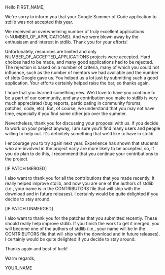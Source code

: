 Hello FIRST_NAME,

We're sorry to inform you that your Google Summer of Code application to stdlib was not accepted this year.

We received an overwhelming number of truly excellent applications (~NUMBER_OF_APPLICATIONS). And we were blown away by the enthusiasm and interest in stdlib. Thank you for your efforts!

Unfortunately, resources are limited and only NUMBER_OF_ACCEPTED_APPLICATIONS projects were accepted. Hard choices had to be made, and many good applications had to be rejected. The rejection is based on a number of criteria, many of which you could not influence, such as the number of mentors we had available and the number of slots Google gave us. You helped us a lot just by submitting such a good application. Your efforts certainly helped raise the bar, so thanks again.

I hope that you learned something new. We'd love to have you continue to be a part of our community, and any contribution you make to stdlib is very much appreciated (bug reports, participating in community forums, patches, code, etc). But, of course, we understand that you may not have time, especially if you find some other job over the summer.

Nevertheless, thank you for discussing your proposal with us. If you decide to work on your project anyway, I am sure you'll find many users and people willing to help out. It's definitely something that we'd like to have in stdlib.

I encourage you to try again next year. Experience has shown that students who are involved in the project early are more likely to be accepted, so, if you do plan to do this, I recommend that you continue your contributions to the project.

[IF PATCH MERGED]

I also want to thank you for all the contributions that you made recently. It really helped improve stdlib, and now you are one of the authors of stdlib (i.e., your name is in the CONTRIBUTORS file that will ship with the download and in future releases). I certainly would be quite delighted if you decide to stay around.

[IF PATCH UNMERGED]

I also want to thank you for the patches that you submitted recently. These should really help improve stdlib. If you finish the work to get it merged, you will become one of the authors of stdlib (i.e., your name will be in the CONTRIBUTORS file that will ship with the download and in future releases). I certainly would be quite delighted if you decide to stay around.

Thanks again and best of luck!

Warm regards,

YOUR_NAME
